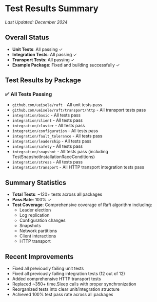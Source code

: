 # Test Results Summary

*Last Updated: December 2024*

## Overall Status
- **Unit Tests**: All passing ✓
- **Integration Tests**: All passing ✓
- **Transport Tests**: All passing ✓
- **Example Package**: Fixed and building successfully ✓

## Test Results by Package

### ✅ All Tests Passing
- `github.com/ueisele/raft` - All unit tests pass
- `github.com/ueisele/raft/transport/http` - All transport tests pass
- `integration/basic` - All tests pass
- `integration/client` - All tests pass
- `integration/cluster` - All tests pass
- `integration/configuration` - All tests pass
- `integration/fault_tolerance` - All tests pass
- `integration/leadership` - All tests pass
- `integration/safety` - All tests pass
- `integration/snapshot` - All tests pass (including TestSnapshotInstallationRaceConditions)
- `integration/stress` - All tests pass
- `integration/transport` - All HTTP transport integration tests pass

## Summary Statistics
- **Total Tests**: ~120+ tests across all packages
- **Pass Rate**: 100% ✓
- **Test Coverage**: Comprehensive coverage of Raft algorithm including:
  - Leader election
  - Log replication
  - Configuration changes
  - Snapshots
  - Network partitions
  - Client interactions
  - HTTP transport

## Recent Improvements
- Fixed all previously failing unit tests
- Fixed all previously failing integration tests (12 out of 12)
- Added comprehensive HTTP transport tests
- Replaced ~350+ time.Sleep calls with proper synchronization
- Reorganized tests into clear unit/integration structure
- Achieved 100% test pass rate across all packages
